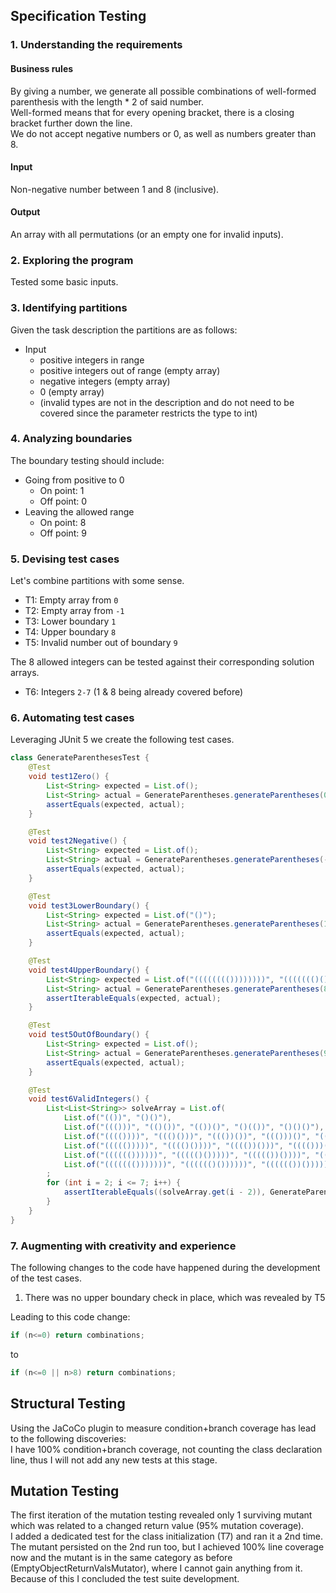 ## Specification Testing
### 1. Understanding the requirements
#### Business rules
By giving a number, we generate all possible combinations of well-formed parenthesis with the length * 2 of said number.\
Well-formed means that for every opening bracket, there is a closing bracket further down the line.\
We do not accept negative numbers or 0, as well as numbers greater than 8.

#### Input
Non-negative number between 1 and 8 (inclusive).

#### Output
An array with all permutations (or an empty one for invalid inputs).

### 2. Exploring the program
Tested some basic inputs.

### 3. Identifying partitions
Given the task description the partitions are as follows:
- Input
    - positive integers in range
    - positive integers out of range (empty array)
    - negative integers (empty array)
    - 0 (empty array)
    - (invalid types are not in the description and do not need to be covered since the parameter restricts the type to int)

### 4. Analyzing boundaries
The boundary testing should include:
- Going from positive to 0
    - On point: 1
    - Off point: 0
- Leaving the allowed range
    - On point: 8
    - Off point: 9

### 5. Devising test cases
Let's combine partitions with some sense.
- T1: Empty array from `0`
- T2: Empty array from `-1`
- T3: Lower boundary `1`
- T4: Upper boundary `8`
- T5: Invalid number out of boundary `9`

The 8 allowed integers can be tested against their corresponding solution arrays.
- T6: Integers `2-7` (1 & 8 being already covered before)

### 6. Automating test cases
Leveraging JUnit 5 we create the following test cases.

```java
class GenerateParenthesesTest {
    @Test
    void test1Zero() {
        List<String> expected = List.of();
        List<String> actual = GenerateParentheses.generateParentheses(0);
        assertEquals(expected, actual);
    }

    @Test
    void test2Negative() {
        List<String> expected = List.of();
        List<String> actual = GenerateParentheses.generateParentheses(-1);
        assertEquals(expected, actual);
    }

    @Test
    void test3LowerBoundary() {
        List<String> expected = List.of("()");
        List<String> actual = GenerateParentheses.generateParentheses(1);
        assertEquals(expected, actual);
    }

    @Test
    void test4UpperBoundary() {
        List<String> expected = List.of("(((((((())))))))", "((((((()()))))))", "...");
        List<String> actual = GenerateParentheses.generateParentheses(8);
        assertIterableEquals(expected, actual);
    }

    @Test
    void test5OutOfBoundary() {
        List<String> expected = List.of();
        List<String> actual = GenerateParentheses.generateParentheses(9);
        assertEquals(expected, actual);
    }

    @Test
    void test6ValidIntegers() {
        List<List<String>> solveArray = List.of(
            List.of("(())", "()()"),
            List.of("((()))", "(()())", "(())()", "()(())", "()()()"),
            List.of("(((())))", "((()()))", "((())())", "((()))()", "(()(()))", "(()()())", "(()())()", "(())(())", "..."),
            List.of("((((()))))", "(((()())))", "(((())()))", "(((()))())", "(((())))()", "((()(())))", "((()()()))", "..."),
            List.of("(((((())))))", "((((()()))))", "((((())())))", "((((()))()))", "((((())))())", "((((()))))()", "..."), 
            List.of("((((((()))))))", "(((((()())))))", "(((((())()))))", "(((((()))())))", "(((((())))()))", "...")
        ;
        for (int i = 2; i <= 7; i++) {
            assertIterableEquals((solveArray.get(i - 2)), GenerateParentheses.generateParentheses(i));
        }
    }
}
```


### 7. Augmenting with creativity and experience
The following changes to the code have happened during the development of the test cases.
1. There was no upper boundary check in place, which was revealed by T5

Leading to this code change:
```java
if (n<=0) return combinations;
```
to
```java
if (n<=0 || n>8) return combinations;
```

## Structural Testing
Using the JaCoCo plugin to measure condition+branch coverage has lead 
to the following discoveries:\
I have 100% condition+branch coverage, not counting the class declaration line, 
thus I will not add any new tests at this stage.

## Mutation Testing
The first iteration of the mutation testing revealed only 1 surviving mutant which 
was related to a changed return value (95% mutation coverage).\
I added a dedicated test for the class initialization (T7) and ran it a 2nd time. 
The mutant persisted on the 2nd run too, but I achieved 100% line coverage now and the mutant 
is in the same category as before (EmptyObjectReturnValsMutator), where I cannot gain anything from it.\
Because of this I concluded the test suite development.